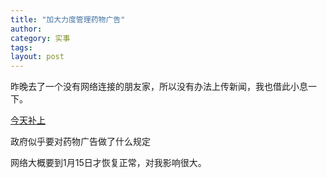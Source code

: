 ```yaml
---
title: "加大力度管理药物广告"
author:
category: 实事
tags: 
layout: post
---
```

昨晚去了一个没有网络连接的朋友家，所以没有办法上传新闻，我也借此小息一下。

<a href="http://www.francaisblog.com.cn/node/460">今天补上</a>

政府似乎要对药物广告做了什么规定

网络大概要到1月15日才恢复正常，对我影响很大。

